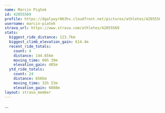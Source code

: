 ```yaml
---
name: Marcin Piątek
id: 42055569
profile: https://dgalywyr863hv.cloudfront.net/pictures/athletes/42055569/12602382/1/large.jpg
username: marcin-piatek
strava_url: https://www.strava.com/athletes/42055569
stats:
  biggest_ride_distance: 123.7km
  biggest_climb_elevation_gain: 614.4m
  recent_ride_totals:
    count: 4
    distance: 144.65km
    moving_time: 06h 39m
    elevation_gain: 485m
  ytd_ride_totals:
    count: 24
    distance: 656km
    moving_time: 32h 53m
    elevation_gain: 6088m
layout: strava_member
--- 
```

...
